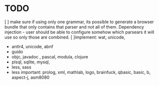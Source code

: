 # TODO

 [ ] make sure if using only one grammar, its possible to generate a browser bundle that only contains that parser and not all of them. Dependency injection - user should be able to configure somehow which parsears it will use so only those are combined.
 [ ]implement: wat, unicode, 
  * antlr4, unicode, abnf
  * guido
  * objc, javadoc , pascal, modula, clojure
  * plsql, sqlite, mysql, 
  * less, sass  
   * less important: prolog, xml, mathlab, logo, brainfuck, qbasic, basic, b, aspect-j, asm8080
